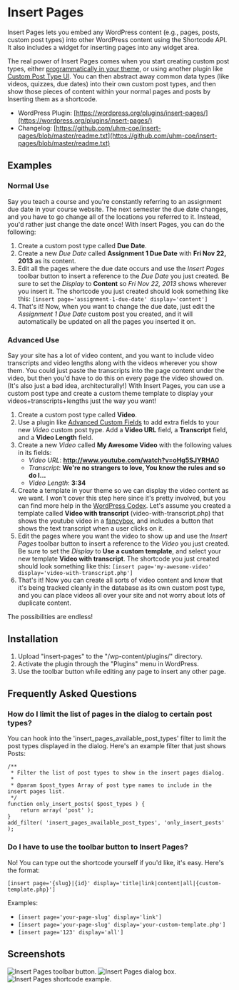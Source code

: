 # Insert Pages

Insert Pages lets you embed any WordPress content (e.g., pages, posts, custom post types) into other WordPress content using the Shortcode API. It also includes a widget for inserting pages into any widget area.

The real power of Insert Pages comes when you start creating custom post types, either [programmatically in your theme](http://codex.wordpress.org/Post_Types), or using another plugin like [Custom Post Type UI](http://wordpress.org/plugins/custom-post-type-ui/). You can then abstract away common data types (like videos, quizzes, due dates) into their own custom post types, and then show those pieces of content within your normal pages and posts by Inserting them as a shortcode.

* WordPress Plugin: [https://wordpress.org/plugins/insert-pages/](https://wordpress.org/plugins/insert-pages/)
* Changelog: [https://github.com/uhm-coe/insert-pages/blob/master/readme.txt](https://github.com/uhm-coe/insert-pages/blob/master/readme.txt)

## Examples

### Normal Use
Say you teach a course and you're constantly referring to an assignment due date in your course website. The next semester the due date changes, and you have to go change all of the locations you referred to it. Instead, you'd rather just change the date once! With Insert Pages, you can do the following:

1. Create a custom post type called **Due Date**.
1. Create a new *Due Date* called **Assignment 1 Due Date** with **Fri Nov 22, 2013** as its content.
1. Edit all the pages where the due date occurs and use the *Insert Pages* toolbar button to insert a reference to the *Due Date* you just created. Be sure to set the *Display* to **Content** so *Fri Nov 22, 2013* shows wherever you insert it. The shortcode you just created should look something like this: `[insert page='assignment-1-due-date' display='content']`
1. That's it! Now, when you want to change the due date, just edit the *Assignment 1 Due Date* custom post you created, and it will automatically be updated on all the pages you inserted it on.

### Advanced Use
Say your site has a lot of video content, and you want to include video transcripts and video lengths along with the videos wherever you show them. You could just paste the transcripts into the page content under the video, but then you'd have to do this on every page the video showed on. (It's also just a bad idea, architecturally!) With Insert Pages, you can use a custom post type and create a custom theme template to display your videos+transcripts+lengths just the way you want!

1. Create a custom post type called **Video**.
1. Use a plugin like [Advanced Custom Fields](http://wordpress.org/plugins/advanced-custom-fields/) to add extra fields to your new *Video* custom post type. Add a **Video URL** field, a **Transcript** field, and a **Video Length** field.
1. Create a new *Video* called **My Awesome Video** with the following values in its fields:
    * *Video URL*: **http://www.youtube.com/watch?v=oHg5SJYRHA0**
    * *Transcript*: **We're no strangers to love, You know the rules and so do I...**
    * *Video Length*: **3:34**
1. Create a template in your theme so we can display the video content as we want. I won't cover this step here since it's pretty involved, but you can find more help in the [WordPress Codex](http://codex.wordpress.org/Theme_Development#Custom_Page_Templates). Let's assume you created a template called **Video with transcript** (video-with-transcript.php) that shows the youtube video in a [fancybox](http://fancybox.net/), and includes a button that shows the text transcript when a user clicks on it.
1. Edit the pages where you want the video to show up and use the *Insert Pages* toolbar button to insert a reference to the *Video* you just created. Be sure to set the *Display* to **Use a custom template**, and select your new template **Video with transcript**. The shortcode you just created should look something like this: `[insert page='my-awesome-video' display='video-with-transcript.php']`
1. That's it! Now you can create all sorts of video content and know that it's being tracked cleanly in the database as its own custom post type, and you can place videos all over your site and not worry about lots of duplicate content.

The possibilities are endless!

## Installation

1. Upload "insert-pages" to the "/wp-content/plugins/" directory.
1. Activate the plugin through the "Plugins" menu in WordPress.
1. Use the toolbar button while editing any page to insert any other page.

## Frequently Asked Questions

### How do I limit the list of pages in the dialog to certain post types?

You can hook into the 'insert_pages_available_post_types' filter to limit the post types displayed in the dialog. Here's an example filter that just shows Posts:

```
/**
 * Filter the list of post types to show in the insert pages dialog.
 *
 * @param $post_types Array of post type names to include in the insert pages list.
 */
function only_insert_posts( $post_types ) {
    return array( 'post' );
}
add_filter( 'insert_pages_available_post_types', 'only_insert_posts' );
```

### Do I have to use the toolbar button to Insert Pages?

No! You can type out the shortcode yourself if you'd like, it's easy. Here's the format:

`[insert page='{slug}|{id}' display='title|link|content|all|{custom-template.php}']`

Examples:

* `[insert page='your-page-slug' display='link']`
* `[insert page='your-page-slug' display='your-custom-template.php']`
* `[insert page='123' display='all']`

## Screenshots

![](screenshot-1.png?raw=true "Insert Pages toolbar button.")
![](screenshot-2.png?raw=true "Insert Pages dialog box.")
![](screenshot-3.png?raw=true "Insert Pages shortcode example.")
